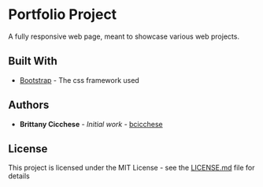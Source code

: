 # Portfolio Project

A fully responsive web page, meant to showcase various web projects.

## Built With

* [Bootstrap](https://getbootstrap.com/) - The css framework used

## Authors

* **Brittany Cicchese** - *Initial work* - [bcicchese](https://github.com/bcicchese)

## License

This project is licensed under the MIT License - see the [LICENSE.md](LICENSE.md) file for details
